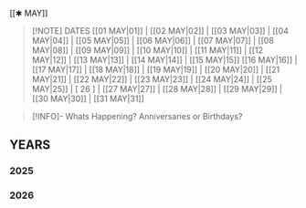  [[✱ MAY]]

> [!NOTE] DATES
> [[01 MAY|01]] | [[02 MAY|02]] | [[03 MAY|03]] | [[04 MAY|04]] | [[05 MAY|05]] | [[06 MAY|06]] | [[07 MAY|07]] | [[08 MAY|08]] | [[09 MAY|09]] | [[10 MAY|10]] | [[11 MAY|11]] | [[12 MAY|12]] | [[13 MAY|13]] | [[14 MAY|14]] | [[15 MAY|15]]
> [[16 MAY|16]] | [[17 MAY|17]] | [[18 MAY|18]] | [[19 MAY|19]] | [[20 MAY|20]] | [[21 MAY|21]] | [[22 MAY|22]] | [[23 MAY|23]] | [[24 MAY|24]] | [[25 MAY|25]] | [ 26 ] | [[27 MAY|27]] | [[28 MAY|28]] | [[29 MAY|29]] | [[30 MAY|30]] | [[31 MAY|31]]

> [!INFO]- Whats Happening?
> Anniversaries or Birthdays? 
## YEARS
### 2025

### 2026